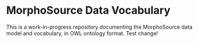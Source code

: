 # MorphoSource Data Vocabulary

This is a work-in-progress repository documenting the MorphoSource data model and vocabulary, in OWL ontology format. Test change!
